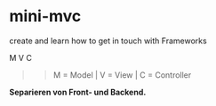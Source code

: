 # mini-mvc
create and learn how to get in touch with Frameworks

M V C 
>> M = Model | V = View | C = Controller


**Separieren von Front- und Backend.**
